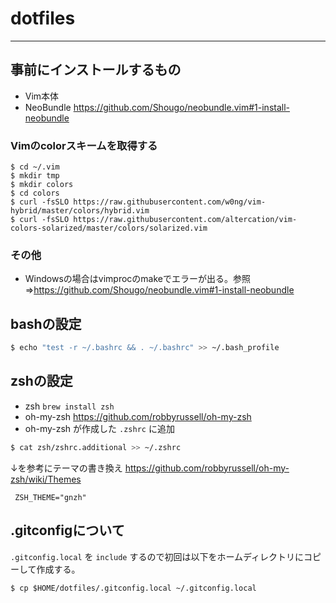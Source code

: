 # dotfiles
----

## 事前にインストールするもの

* Vim本体
* NeoBundle https://github.com/Shougo/neobundle.vim#1-install-neobundle

### Vimのcolorスキームを取得する

```
$ cd ~/.vim
$ mkdir tmp
$ mkdir colors
$ cd colors
$ curl -fsSLO https://raw.githubusercontent.com/w0ng/vim-hybrid/master/colors/hybrid.vim
$ curl -fsSLO https://raw.githubusercontent.com/altercation/vim-colors-solarized/master/colors/solarized.vim
```


### その他 

* Windowsの場合はvimprocのmakeでエラーが出る。参照⇒https://github.com/Shougo/neobundle.vim#1-install-neobundle

## bashの設定

```bash
$ echo "test -r ~/.bashrc && . ~/.bashrc" >> ~/.bash_profile
```

## zshの設定

* zsh `brew install zsh`
* oh-my-zsh https://github.com/robbyrussell/oh-my-zsh
* oh-my-zsh が作成した `.zshrc` に追加

```bash
$ cat zsh/zshrc.additional >> ~/.zshrc
```

↓を参考にテーマの書き換え
https://github.com/robbyrussell/oh-my-zsh/wiki/Themes

```
 ZSH_THEME="gnzh"
```

## .gitconfigについて

`.gitconfig.local` を `include` するので初回は以下をホームディレクトリにコピーして作成する。


```
$ cp $HOME/dotfiles/.gitconfig.local ~/.gitconfig.local
```

